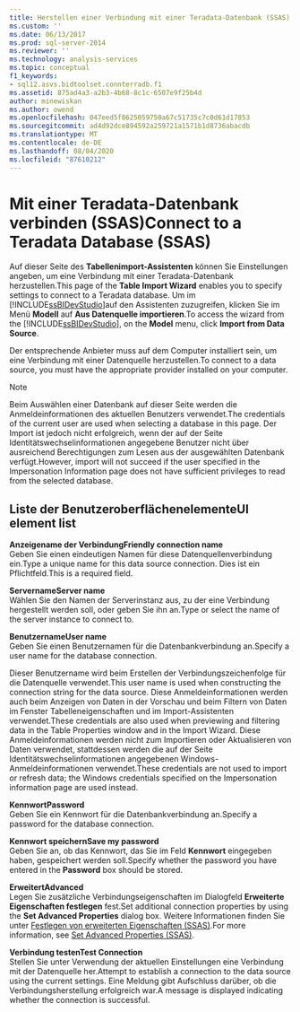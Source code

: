 ```yaml
---
title: Herstellen einer Verbindung mit einer Teradata-Datenbank (SSAS) | Microsoft-Dokumentation
ms.custom: ''
ms.date: 06/13/2017
ms.prod: sql-server-2014
ms.reviewer: ''
ms.technology: analysis-services
ms.topic: conceptual
f1_keywords:
- sql12.asvs.bidtoolset.connterradb.f1
ms.assetid: 875ad4a3-a2b3-4b68-8c1c-6507e9f25b4d
author: minewiskan
ms.author: owend
ms.openlocfilehash: 047eed5f8625059750a67c51735c7c0d61d17853
ms.sourcegitcommit: ad4d92dce894592a259721a1571b1d8736abacdb
ms.translationtype: MT
ms.contentlocale: de-DE
ms.lasthandoff: 08/04/2020
ms.locfileid: "87610212"
---
```

# <a name="connect-to-a-teradata-database-ssas"></a><span data-ttu-id="36207-102">Mit einer Teradata-Datenbank verbinden (SSAS)</span><span class="sxs-lookup"><span data-stu-id="36207-102">Connect to a Teradata Database (SSAS)</span></span>
  <span data-ttu-id="36207-103">Auf dieser Seite des **Tabellenimport-Assistenten** können Sie Einstellungen angeben, um eine Verbindung mit einer Teradata-Datenbank herzustellen.</span><span class="sxs-lookup"><span data-stu-id="36207-103">This page of the **Table Import Wizard** enables you to specify settings to connect to a Teradata database.</span></span> <span data-ttu-id="36207-104">Um im [!INCLUDE[ssBIDevStudio](../includes/ssbidevstudio-md.md)]auf den Assistenten zuzugreifen, klicken Sie im Menü **Modell** auf **Aus Datenquelle importieren**.</span><span class="sxs-lookup"><span data-stu-id="36207-104">To access the wizard from the [!INCLUDE[ssBIDevStudio](../includes/ssbidevstudio-md.md)], on the **Model** menu, click **Import from Data Source**.</span></span>  
  
 <span data-ttu-id="36207-105">Der entsprechende Anbieter muss auf dem Computer installiert sein, um eine Verbindung mit einer Datenquelle herzustellen.</span><span class="sxs-lookup"><span data-stu-id="36207-105">To connect to a data source, you must have the appropriate provider installed on your computer.</span></span>  
  
> [!NOTE]  
>  <span data-ttu-id="36207-106">Beim Auswählen einer Datenbank auf dieser Seite werden die Anmeldeinformationen des aktuellen Benutzers verwendet.</span><span class="sxs-lookup"><span data-stu-id="36207-106">The credentials of the current user are used when selecting a database in this page.</span></span> <span data-ttu-id="36207-107">Der Import ist jedoch nicht erfolgreich, wenn der auf der Seite Identitätswechselinformationen angegebene Benutzer nicht über ausreichend Berechtigungen zum Lesen aus der ausgewählten Datenbank verfügt.</span><span class="sxs-lookup"><span data-stu-id="36207-107">However, import will not succeed if the user specified in the Impersonation Information page does not have sufficient privileges to read from the selected database.</span></span>  
  
## <a name="ui-element-list"></a><span data-ttu-id="36207-108">Liste der Benutzeroberflächenelemente</span><span class="sxs-lookup"><span data-stu-id="36207-108">UI element list</span></span>  
 <span data-ttu-id="36207-109">**Anzeigename der Verbindung**</span><span class="sxs-lookup"><span data-stu-id="36207-109">**Friendly connection name**</span></span>  
 <span data-ttu-id="36207-110">Geben Sie einen eindeutigen Namen für diese Datenquellenverbindung ein.</span><span class="sxs-lookup"><span data-stu-id="36207-110">Type a unique name for this data source connection.</span></span> <span data-ttu-id="36207-111">Dies ist ein Pflichtfeld.</span><span class="sxs-lookup"><span data-stu-id="36207-111">This is a required field.</span></span>  
  
 <span data-ttu-id="36207-112">**Servername**</span><span class="sxs-lookup"><span data-stu-id="36207-112">**Server name**</span></span>  
 <span data-ttu-id="36207-113">Wählen Sie den Namen der Serverinstanz aus, zu der eine Verbindung hergestellt werden soll, oder geben Sie ihn an.</span><span class="sxs-lookup"><span data-stu-id="36207-113">Type or select the name of the server instance to connect to.</span></span>  
  
 <span data-ttu-id="36207-114">**Benutzername**</span><span class="sxs-lookup"><span data-stu-id="36207-114">**User name**</span></span>  
 <span data-ttu-id="36207-115">Geben Sie einen Benutzernamen für die Datenbankverbindung an.</span><span class="sxs-lookup"><span data-stu-id="36207-115">Specify a user name for the database connection.</span></span>  
  
 <span data-ttu-id="36207-116">Dieser Benutzername wird beim Erstellen der Verbindungszeichenfolge für die Datenquelle verwendet.</span><span class="sxs-lookup"><span data-stu-id="36207-116">This user name is used when constructing the connection string for the data source.</span></span> <span data-ttu-id="36207-117">Diese Anmeldeinformationen werden auch beim Anzeigen von Daten in der Vorschau und beim Filtern von Daten im Fenster Tabelleneigenschaften und im Import-Assistenten verwendet.</span><span class="sxs-lookup"><span data-stu-id="36207-117">These credentials are also used when previewing and filtering data in the Table Properties window and in the Import Wizard.</span></span> <span data-ttu-id="36207-118">Diese Anmeldeinformationen werden nicht zum Importieren oder Aktualisieren von Daten verwendet, stattdessen werden die auf der Seite Identitätswechselinformationen angegebenen Windows-Anmeldeinformationen verwendet.</span><span class="sxs-lookup"><span data-stu-id="36207-118">These credentials are not used to import or refresh data; the Windows credentials specified on the Impersonation information page are used instead.</span></span>  
  
 <span data-ttu-id="36207-119">**Kennwort**</span><span class="sxs-lookup"><span data-stu-id="36207-119">**Password**</span></span>  
 <span data-ttu-id="36207-120">Geben Sie ein Kennwort für die Datenbankverbindung an.</span><span class="sxs-lookup"><span data-stu-id="36207-120">Specify a password for the database connection.</span></span>  
  
 <span data-ttu-id="36207-121">**Kennwort speichern**</span><span class="sxs-lookup"><span data-stu-id="36207-121">**Save my password**</span></span>  
 <span data-ttu-id="36207-122">Geben Sie an, ob das Kennwort, das Sie im Feld **Kennwort** eingegeben haben, gespeichert werden soll.</span><span class="sxs-lookup"><span data-stu-id="36207-122">Specify whether the password you have entered in the **Password** box should be stored.</span></span>  
  
 <span data-ttu-id="36207-123">**Erweitert**</span><span class="sxs-lookup"><span data-stu-id="36207-123">**Advanced**</span></span>  
 <span data-ttu-id="36207-124">Legen Sie zusätzliche Verbindungseigenschaften im Dialogfeld **Erweiterte Eigenschaften festlegen** fest.</span><span class="sxs-lookup"><span data-stu-id="36207-124">Set additional connection properties by using the **Set Advanced Properties** dialog box.</span></span> <span data-ttu-id="36207-125">Weitere Informationen finden Sie unter [Festlegen von erweiterten Eigenschaften &#40;SSAS&#41;](set-advanced-properties-ssas.md).</span><span class="sxs-lookup"><span data-stu-id="36207-125">For more information, see [Set Advanced Properties &#40;SSAS&#41;](set-advanced-properties-ssas.md).</span></span>  
  
 <span data-ttu-id="36207-126">**Verbindung testen**</span><span class="sxs-lookup"><span data-stu-id="36207-126">**Test Connection**</span></span>  
 <span data-ttu-id="36207-127">Stellen Sie unter Verwendung der aktuellen Einstellungen eine Verbindung mit der Datenquelle her.</span><span class="sxs-lookup"><span data-stu-id="36207-127">Attempt to establish a connection to the data source using the current settings.</span></span> <span data-ttu-id="36207-128">Eine Meldung gibt Aufschluss darüber, ob die Verbindungsherstellung erfolgreich war.</span><span class="sxs-lookup"><span data-stu-id="36207-128">A message is displayed indicating whether the connection is successful.</span></span>  
  
  
